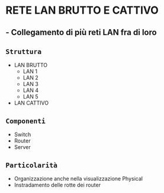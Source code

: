 # RETE LAN BRUTTO E CATTIVO
## - Collegamento di più reti LAN fra di loro
## `Struttura`
- LAN BRUTTO
  -   LAN 1
  -   LAN 2
  -   LAN 3
  -   LAN 4
  -   LAN 5 
- LAN CATTIVO  
## `Componenti`
- Switch
- Router
- Server
## `Particolarità`
- Organizzazione anche nella visualizzazione Physical
- Instradamento delle rotte dei router
